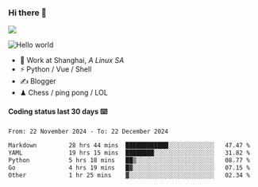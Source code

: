 ### Hi there 👋
![](https://komarev.com/ghpvc/?username=Xuhandsome)


<img src="https://github-readme-stats.vercel.app/api?username=XuHandsome&show_icons=true&theme=merko" alt="Hello world">

<br/>

- 🍻  Work at Shanghai, _A Linux SA_
- ⚡  Python / Vue / Shell
- ✍️  Blogger
- ♟  Chess / ping pong / LOL

#### Coding status last 30 days ⌨️

<!--START_SECTION:waka-->

```txt
From: 22 November 2024 - To: 22 December 2024

Markdown         28 hrs 44 mins  ████████████░░░░░░░░░░░░░   47.47 %
YAML             19 hrs 15 mins  ████████░░░░░░░░░░░░░░░░░   31.82 %
Python           5 hrs 18 mins   ██▒░░░░░░░░░░░░░░░░░░░░░░   08.77 %
Go               4 hrs 19 mins   █▓░░░░░░░░░░░░░░░░░░░░░░░   07.15 %
Other            1 hr 25 mins    ▓░░░░░░░░░░░░░░░░░░░░░░░░   02.34 %
```

<!--END_SECTION:waka-->
